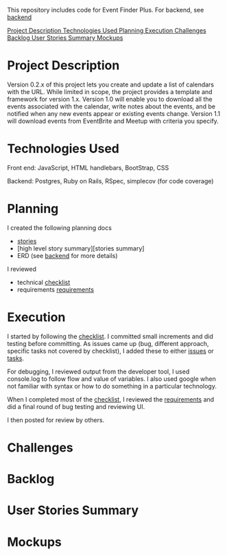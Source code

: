 This repository includes code for Event Finder Plus.  For backend, see [backend][backend]

[backend]: https://github.com/ethanstrominger/EventFinderPlus/

[Project Description ](“#project-description")
[Technologies Used ]("#technologies-used")
[Planning ]("#planning")
[Execution ]("#execution")
[Challenges ]("#challenges")
[Backlog ]("#backlog")
[User Stories Summary ]("#user-stories-summary")
[Mockups ]("#mockups")

# Project Description <a name="project-description"> </a>
Version 0.2.x of this project lets you create and update a list of calendars with the URL.  While limited in scope, the project provides a template and framework for version 1.x. Version 1.0 will enable you to download all the events associated with the calendar, write notes about the events, and be notified when any new events appear or existing events change.  Version 1.1 will download events from EventBrite and Meetup with criteria you specify.

# Technologies Used <a name="technologies-used"> </a>
Front end:
JavaScript, HTML handlebars, BootStrap, CSS

Backend:
Postgres, Ruby on Rails, RSpec, simplecov (for code coverage)

# Planning <a name="planning"> </a>

I created the following planning docs
- [stories][stories]
- [high level story summary][stories summary]
- ERD (see [backend][backend] for more details)

I reviewed
- technical [checklist][checklist]
- requirements [requirements]

# Execution <a name="execution"> </a>
I started by following the [checklist][checklist].  I committed small increments and did testing before committing.  As issues came up (bug, different approach, specific tasks not covered by checklist), I added these to either [issues][issues] or [tasks][tasks].

For debugging, I reviewed output from the developer tool, I used console.log to follow flow and value of variables.  I also used google when not familiar with syntax or how to do something in a particular technology.

When I completed most of the [checklist][checklist], I reviewed the [requirements][requirements] and did a final round of bug testing and reviewing UI.

I then posted for review by others.

[checklist]: planning_docs/checklist.md
[issues]: planning_docs/issues.md
[tasks]: planning_docs/tasks.md
[requirements]: planning_docs/requirements.md
[issues]: planning_docs/issues.md
[stories]: planning_docs/stories.md


# Challenges <a name="challenges"> </a>
# Backlog <a name="backlog"> </a>
# User Stories Summary <a name="user-stories-summary"> </a>
# Mockups <a name="mockups"> </a>
